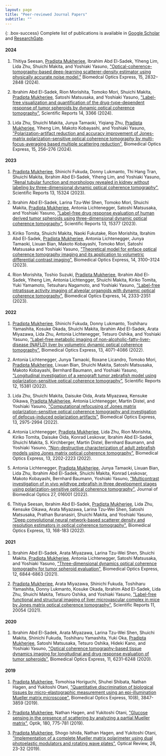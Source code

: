 ```yaml
---
layout: page
title: "Peer-reviewed Journal Papers"
subtitle: ""
---
```


{: .box-success}
Complete list of publications is available in [Google Scholar](https://scholar.google.co.jp/citations?hl=en&user=MUwLzbEAAAAJ&view_op=list_works) and [ResearchGate](https://www.researchgate.net/profile/Pradipta-Mukherjee/research).

#### 2024

1.  Thitiya Seesan, <u>Pradipta Mukherjee</u>, Ibrahim Abd El-Sadek, Yiheng Lim, Lida Zhu, Shuichi Makita, and Yoshiaki Yasuno, ["Optical-coherence-tomography-based deep-learning scatterer-density estimator using physically accurate noise model,"](https://opg.optica.org/boe/abstract.cfm?uri=boe-15-5-2832) Biomedcal Optics Express, 15, 2832–2848 (2024).


2. Ibrahim Abd El-Sadek, Rion Morishita, Tomoko Mori, Shuichi Makita, <u>Pradipta Mukherjee</u>, Satoshi Matsusaka, and Yoshiaki Yasuno, ["Label-free visualization and quantification of the drug-type-dependent response of tumor spheroids by dynamic optical coherence tomography"](https://www.nature.com/articles/s41598-024-53171-4), Scientific Reports 14, 3366 (2024).

3. Lida Zhu, Shuichi Makita, Junya Tamaoki, Yiqiang Zhu, <u>Pradipta Mukherjee</u>, Yiheng Lim, Makoto Kobayashi, and Yoshiaki Yasuno, ["Polarization-artifact reduction and accuracy improvement of Jones-matrix polarization-sensitive optical coherence tomography by multi-focus-averaging based multiple scattering reduction"](https://opg.optica.org/boe/abstract.cfm?uri=boe-15-1-256), Biomedical Optics Express, 15, 256–276 (2024).

#### 2023

1. <u>Pradipta Mukherjee</u>, Shinichi Fukuda, Donny Lukmanto, Thi Hang Tran, Shuichi Makita, Ibrahim Abd El-Sadek, Yiheng Lim, and Yoshiaki Yasuno, ["Renal tubular function and morphology revealed in kidney without labeling by three-dimensional dynamic optical coherence tomography"](https://www.nature.com/articles/s41598-023-42559-3), Scientific Reports 13, 15324 (2023).

2. Ibrahim Abd El-Sadek, Larina Tzu-Wei Shen, Tomoko Mori, Shuichi Makita, <u>Pradipta Mukherjee</u>, Antonia Lichtenegger, Satoshi Matsusaka, and Yoshiaki Yasuno, ["Label-free drug response evaluation of human derived tumor spheroids using three-dimensional dynamic optical coherence tomography"](https://www.nature.com/articles/s41598-023-41846-3), Scientific Reports 13, 15377 (2023).

3. Kiriko Tomita, Shuichi Makita, Naoki Fukutake, Rion Morishita, Ibrahim Abd El-Sadek, <u>Pradipta Mukherjee</u>, Antonia Lichtenegger, Junya Tamaoki, Lixuan Bian, Makoto Kobayashi, Tomoko Mori, Satoshi Matsusaka and Yoshiaki Yasuno, ["Theoretical model for enface optical coherence tomography imaging and its application to volumetric differential contrast imaging"](https://opg.optica.org/boe/abstract.cfm?uri=boe-14-7-3100), Biomedical Optics Express, 14, 3100–3124 (2023).

4. Rion Morishita, Toshio Suzuki, <u>Pradipta Mukherjee</u>, Ibrahim Abd El-Sadek,  Yiheng Lim, Antonia Lichtengger, Shuichi Makita, Kiriko Tomita, Yuki Yamamoto, Tetsuharu Nagamoto, and Yoshiaki Yasuno, ["Label-free intratissue activity imaging of alveolar organoids with dynamic optical coherence tomography"](https://opg.optica.org/boe/abstract.cfm?uri=boe-14-5-2333), Biomedical Optics Express, 14, 2333-2351 (2023).

#### 2022

1. <u>Pradipta Mukherjee</u>, Shinichi Fukuda, Donny Lukmanto, Toshiharu Yamashita, Kosuke Okada, Shuichi Makita, Ibrahim Abd El-Sadek, Arata Miyazawa, Lida Zhu, Antonia Lichtenegger, Tetsuro Oshika, and Yoshiaki Yasuno, ["Label-free metabolic imaging of non-alcoholic-fatty-liver-disease (NAFLD) liver by volumetric dynamic optical coherence tomography"](https://opg.optica.org/boe/abstract.cfm?uri=boe-13-7-4071), Biomedical Optics Express, 13, 4071-4086 (2022).

2. Antonia Lichtenegger, Junya Tamaoki, Roxane Licandro, Tomoko Mori, <u>Pradipta Mukherjee</u>, Lixuan Bian, Shuichi Makita, Satoshi Matsusaka, Makoto Kobayashi, Bernhard Baumann, and Yoshiaki Yasuno, ["Longitudinal investigation of a xenograft tumor zebrafish model using polarization-sensitive optical coherence tomography"](https://www.nature.com/articles/s41598-022-19483-z), Scientific Reports 12, 15381 (2022).

3. Lida Zhu, Shuichi Makita, Daisuke Oida, Arata Miyazawa, Kensuke Oikawa, <u>Pradipta Mukherjee</u>, Antonia Lichtenegger, Martin Distel, and Yoshiaki Yasuno, ["Computational refocusing of Jones matrix polarization-sensitive optical coherence tomography and investigation of defocus-induced polarization artifacts"](https://opg.optica.org/boe/abstract.cfm?uri=boe-13-5-2975), Biomedical Optics Express, 13, 2975-2994 (2022).

4. Antonia Lichtenegger, <u>Pradipta Mukherjee</u>, Lida Zhu, Rion Morishita, Kiriko Tomita, Daisuke Oida,  Konrad Leskovar, Ibrahim Abd El-Sadek, Shuichi Makita, S. Kirchberger, Martin Distel, Bernhard Baumann, and Yoshiaki Yasuno, ["Non-destructive characterization of adult zebrafish models using Jones matrix optical coherence tomography"](https://opg.optica.org/boe/abstract.cfm?uri=boe-13-4-2202), Biomedical Optics Express, 13, 2202-2223 (2022).

5. Antonia Lichtenegger, <u>Pradipta Mukherjee</u>, Junya Tamaoki, Lixuan Bian, Lida Zhu, Ibrahim Abd El-Sadek, Shuichi Makita, Konrad Leskovar, Makoto Kobayashi, Bernhard Baumann, Yoshiaki Yasuno, ["Multicontrast investigation of in vivo wildtype zebrafish in three development stages using polarization-sensitive optical coherence tomography"](https://www.spiedigitallibrary.org/journals/journal-of-biomedical-optics/volume-27/issue-1/016001/Multicontrast-investigation-of-in-vivo-wildtype-zebrafish-in-three-development/10.1117/1.JBO.27.1.016001.full), Journal of Biomedical Optics 27, 016001 (2022).

6. Thitiya Seesan, Ibrahim Abd El-Sadek, <u>Pradipta Mukherjee</u>, Lida Zhu, Kensuke Oikawa, Arata Miyazawa, Larina Tzu-Wei Shen, Satoshi Matsusaka, Prathan Buranasiri, Shuichi Makita, and Yoshiaki Yasuno, ["Deep convolutional neural network-based scatterer density and resolution estimators in optical coherence tomography"](https://www.osapublishing.org/boe/abstract.cfm?uri=boe-13-1-168), Biomedical Optics Express, 13, 168-183 (2022).

#### 2021

1. Ibrahim Abd El-Sadek, Arata Miyazawa, Larina Tzu-Wei Shen, Shuichi Makita, <u>Pradipta Mukherjee</u>, Antonia Lichtenegger, Satoshi Matsusaka, and Yoshiaki Yasuno, ["Three-dimensional dynamics optical coherence tomography for tumor spheroid evaluation"](https://www.osapublishing.org/boe/abstract.cfm?uri=boe-12-11-6844), Biomedical Optics Express, 12, 6844-6863 (2021).


2. <u>Pradipta Mukherjee</u>, Arata Miyazawa, Shinichi Fukuda, Toshiharu Yamashita, Donny Lukmanto, Kosuke Okada, Ibrahim Abd El-Sadek, Lida Zhu, Shuichi Makita, Tetsuro Oshika, and Yoshiaki Yasuno, ["Label-free functional and structural imaging of liver microvascular complex in mice by Jones matrix optical coherence tomography"](https://www.nature.com/articles/s41598-021-98909-6), Scientific Reports 11, 20054 (2021).

#### 2020

1. Ibrahim Abd El-Sadek, Arata Miyazawa, Larina Tzu-Wei Shen, Shuichi Makita, Shinichi Fukuda, Toshiharu Yamashita, Yuki Oka, <u>Pradipta Mukherjee</u>, Satoshi Matsusaka, Tetsuro Oshika, Hideki Kano, and Yoshiaki Yasuno, ["Optical coherence tomography-based tissue dynamics imaging for longitudinal and drug response evaluation of tumor spheroids"](https://www.osapublishing.org/boe/abstract.cfm?uri=boe-11-11-6231), Biomedical Optics Express, 11, 6231-6248 (2020). 

#### 2019

1. <u>Pradipta Mukherjee</u>, Tomohisa Horiguchi, Shuhei Shibata, Nathan Hagen, and Yukitoshi Otani, ["Quantitative discrimination of biological tissues by micro-elastographic measurement using an epi-illumination Mueller matrix microscope"](https://www.osapublishing.org/abstract.cfm?URI=boe-10-8-3847), Biomedical Optics Express, 10(8), 3847-3859 (2019).

2. <u>Pradipta Mukherjee</u>, Nathan Hagen, and Yukitoshi Otani, ["Glucose sensing in the presence of scattering by analyzing a partial Mueller matrix"](https://linkinghub.elsevier.com/retrieve/pii/S0030402618319132), Optik, 180, 775-781 (2019).

3. <u>Pradipta Mukherjee</u>, Shogo Ishida, Nathan Hagen, and Yukitoshi Otani, ["Implementation of a complete Mueller matrix polarimeter using dual photoelastic modulators and rotating wave plates"](http://link.springer.com/10.1007/s10043-018-0475-7), Optical Review, 26, 23-32 (2019).
